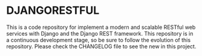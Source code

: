 #  DJANGORESTFUL


This is a code repository for implement a modern and scalable RESTful web services with Django and the Django REST framework. This repository is in a continuous development stage, so be sure to follow the evolution of this repository. Please check the CHANGELOG file to see the new in this project.